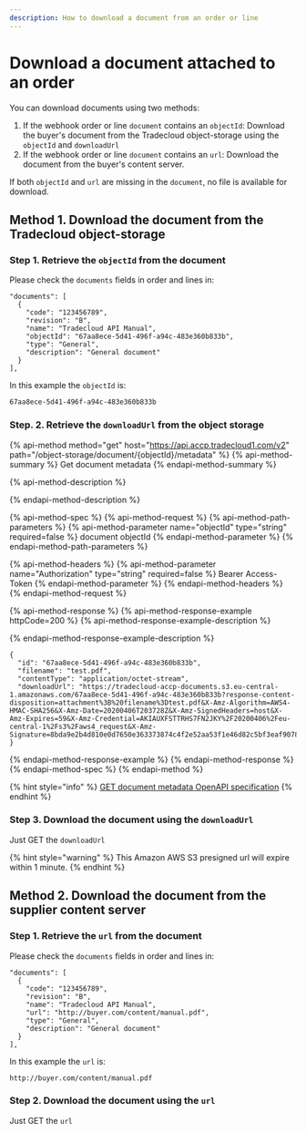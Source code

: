 ```yaml
---
description: How to download a document from an order or line
---
```


# Download a document attached to an order

You can download documents using two methods:

1. If the webhook order or line `document` contains an `objectId`: Download the buyer's document from the Tradecloud object-storage using the `objectId` and `downloadUrl`
2. If the webhook order or line `document` contains an `url`: Download the document from the buyer's content server.

If both `objectId` and `url` are missing in the `document`, no file is available for download.

## Method 1. Download the document from the Tradecloud object-storage <a id="method-1-download-the-document-from-the-tradecloud-object-storage"></a>

### Step 1. Retrieve the `objectId` from the document <a id="step-1-retrieve-the-objectid-from-the-document"></a>

Please check the `documents` fields in order and lines in: 

```text
"documents": [
  {
    "code": "123456789",
    "revision": "B",
    "name": "Tradecloud API Manual",
    "objectId": "67aa8ece-5d41-496f-a94c-483e360b833b",
    "type": "General",
    "description": "General document"
  }
],
```

In this example the `objectId` is:

```text
67aa8ece-5d41-496f-a94c-483e360b833b
```

### Step. 2. Retrieve the `downloadUrl` from the object storage <a id="step-2-retrieve-the-downloadurl-from-the-object-storage"></a>

{% api-method method="get" host="https://api.accp.tradecloud1.com/v2" path="/object-storage/document/{objectId}/metadata" %}
{% api-method-summary %}
Get document metadata
{% endapi-method-summary %}

{% api-method-description %}

{% endapi-method-description %}

{% api-method-spec %}
{% api-method-request %}
{% api-method-path-parameters %}
{% api-method-parameter name="objectId" type="string" required=false %}
document objectId
{% endapi-method-parameter %}
{% endapi-method-path-parameters %}

{% api-method-headers %}
{% api-method-parameter name="Authorization" type="string" required=false %}
Bearer Access-Token
{% endapi-method-parameter %}
{% endapi-method-headers %}
{% endapi-method-request %}

{% api-method-response %}
{% api-method-response-example httpCode=200 %}
{% api-method-response-example-description %}

{% endapi-method-response-example-description %}

```
{
  "id": "67aa8ece-5d41-496f-a94c-483e360b833b",
  "filename": "test.pdf",
  "contentType": "application/octet-stream",
  "downloadUrl": "https://tradecloud-accp-documents.s3.eu-central-1.amazonaws.com/67aa8ece-5d41-496f-a94c-483e360b833b?response-content-disposition=attachment%3B%20filename%3Dtest.pdf&X-Amz-Algorithm=AWS4-HMAC-SHA256&X-Amz-Date=20200406T203728Z&X-Amz-SignedHeaders=host&X-Amz-Expires=59&X-Amz-Credential=AKIAUXFSTTRHS7FN2JKY%2F20200406%2Feu-central-1%2Fs3%2Faws4_request&X-Amz-Signature=8bda9e2b4d810e0d7650e363373874c4f2e52aa53f1e46d82c5bf3eaf907832d"
}
```
{% endapi-method-response-example %}
{% endapi-method-response %}
{% endapi-method-spec %}
{% endapi-method %}

{% hint style="info" %}
[GET document metadata OpenAPI specification](https://swagger-ui.s.tradecloud1.com/?url=https://api.accp.tradecloud1.com/v2/object-storage/specs.yaml#/object-storage/getDocumentMetadata)
{% endhint %}

### Step 3. Download the document using the `downloadUrl` <a id="step-3-download-the-document-using-the-downloadurl"></a>

Just GET the `downloadUrl`

{% hint style="warning" %}
This Amazon AWS S3 presigned url will expire within 1 minute.
{% endhint %}

## Method 2. Download the document from the supplier content server <a id="method-2-download-the-document-from-the-supplier-content-server"></a>

### Step 1. Retrieve the `url` from the document <a id="step-1-retrieve-the-url-from-the-document"></a>

Please check the `documents` fields in order and lines in: 

```text
"documents": [
  {
    "code": "123456789",
    "revision": "B",
    "name": "Tradecloud API Manual",
    "url": "http://buyer.com/content/manual.pdf",
    "type": "General",
    "description": "General document"
  }
],
```

In this example the `url` is:

```text
http://buyer.com/content/manual.pdf
```

### Step 2. Download the document using the `url` <a id="step-2-download-the-document-using-the-url"></a>

Just GET the `url`

